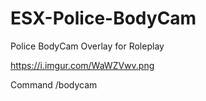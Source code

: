 # ESX-Police-BodyCam
Police BodyCam Overlay for Roleplay

https://i.imgur.com/WaWZVwv.png

Command /bodycam
